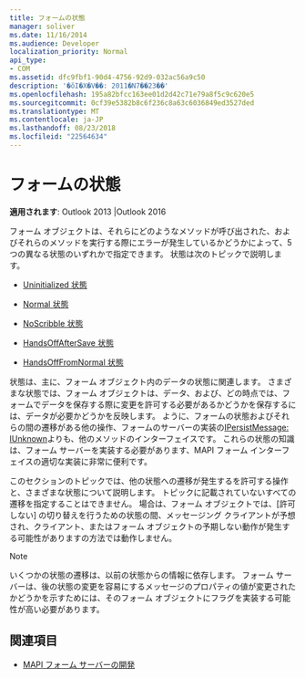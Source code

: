 ```yaml
---
title: フォームの状態
manager: soliver
ms.date: 11/16/2014
ms.audience: Developer
localization_priority: Normal
api_type:
- COM
ms.assetid: dfc9fbf1-90d4-4756-92d9-032ac56a9c50
description: '�ŏI�X�V��: 2011�N7��23��'
ms.openlocfilehash: 195a82bfcc163ee01d2d42c71e79a8f5c9c620e5
ms.sourcegitcommit: 0cf39e5382b8c6f236c8a63c6036849ed3527ded
ms.translationtype: MT
ms.contentlocale: ja-JP
ms.lasthandoff: 08/23/2018
ms.locfileid: "22564634"
---
```

# <a name="form-states"></a>フォームの状態

**適用されます**: Outlook 2013 |Outlook 2016 
  
フォーム オブジェクトは、それらにどのようなメソッドが呼び出された、およびそれらのメソッドを実行する際にエラーが発生しているかどうかによって、5 つの異なる状態のいずれかで指定できます。 状態は次のトピックで説明します。
  
- [Uninitialized 状態](uninitialized-state.md)
    
- [Normal 状態](normal-state.md)
    
- [NoScribble 状態](noscribble-state.md)
    
- [HandsOffAfterSave 状態](handsoffaftersave-state.md)
    
- [HandsOffFromNormal 状態](handsofffromnormal-state.md)
    
状態は、主に、フォーム オブジェクト内のデータの状態に関連します。 さまざまな状態では、フォーム オブジェクトは、データ、および、どの時点では、フォームでデータを保存する際に変更を許可する必要があるかどうかを保存するには、データが必要かどうかを反映します。 ように、フォームの状態およびそれらの間の遷移がある他の操作、フォームのサーバーの実装の[IPersistMessage: IUnknown](ipersistmessageiunknown.md)よりも、他のメソッドのインターフェイスです。 これらの状態の知識は、フォーム サーバーを実装する必要があります、MAPI フォーム インターフェイスの適切な実装に非常に便利です。 
  
このセクションのトピックでは、他の状態への遷移が発生するを許可する操作と、さまざまな状態について説明します。 トピックに記載されていないすべての遷移を指定することはできません。 場合は、フォーム オブジェクトでは、[許可しない] の切り替えを行うための状態の間、メッセージング クライアントが予想され、クライアント、またはフォーム オブジェクトの予期しない動作が発生する可能性がありますの方法では動作しません。
  
> [!NOTE]
> いくつかの状態の遷移は、以前の状態からの情報に依存します。 フォーム サーバーは、後の状態の変更を容易にするメッセージのプロパティの値が変更されたかどうかを示すためには、そのフォーム オブジェクトにフラグを実装する可能性が高い必要があります。 
  
## <a name="see-also"></a>関連項目

- [MAPI フォーム サーバーの開発](developing-mapi-form-servers.md)

